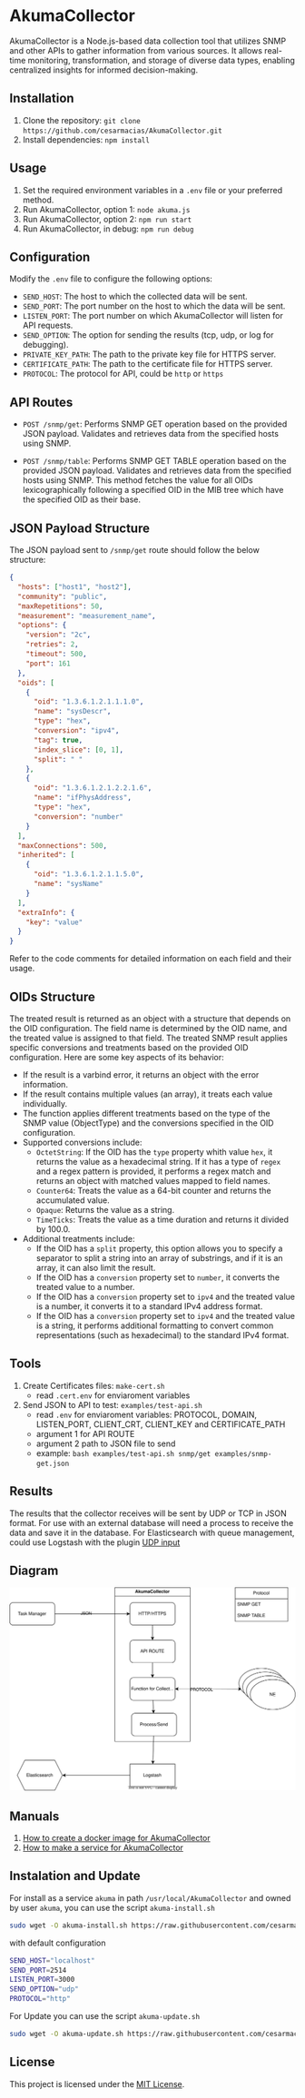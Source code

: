 # AkumaCollector

AkumaCollector is a Node.js-based data collection tool that utilizes SNMP and other APIs to gather information from various sources. It allows real-time monitoring, transformation, and storage of diverse data types, enabling centralized insights for informed decision-making.

## Installation

1. Clone the repository: `git clone https://github.com/cesarmacias/AkumaCollector.git`
2. Install dependencies: `npm install`

## Usage

1. Set the required environment variables in a `.env` file or your preferred method.
2. Run AkumaCollector, option 1: `node akuma.js`
3. Run AkumaCollector, option 2: `npm run start`
4. Run AkumaCollector, in debug: `npm run debug`

## Configuration

Modify the `.env` file to configure the following options:

- `SEND_HOST`: The host to which the collected data will be sent.
- `SEND_PORT`: The port number on the host to which the data will be sent.
- `LISTEN_PORT`: The port number on which AkumaCollector will listen for API requests.
- `SEND_OPTION`: The option for sending the results (tcp, udp, or log for debugging).
- `PRIVATE_KEY_PATH`: The path to the private key file for HTTPS server.
- `CERTIFICATE_PATH`: The path to the certificate file for HTTPS server.
- `PROTOCOL`: The protocol for API, could be `http` or `https`

## API Routes

- `POST /snmp/get`: Performs SNMP GET operation based on the provided JSON payload. Validates and retrieves data from the specified hosts using SNMP.

- `POST /snmp/table`: Performs SNMP GET TABLE operation based on the provided JSON payload. Validates and retrieves data from the specified hosts using SNMP. This method fetches the value for all OIDs lexicographically following a specified OID in the MIB tree which have the specified OID as their base.

## JSON Payload Structure

The JSON payload sent to `/snmp/get` route should follow the below structure:

```json
{
  "hosts": ["host1", "host2"],
  "community": "public",
  "maxRepetitions": 50,
  "measurement": "measurement_name",
  "options": {
    "version": "2c",
    "retries": 2,
    "timeout": 500,
    "port": 161
  },
  "oids": [
    {
      "oid": "1.3.6.1.2.1.1.1.0",
      "name": "sysDescr",
      "type": "hex",
      "conversion": "ipv4",
      "tag": true,
      "index_slice": [0, 1],
      "split": " "
    },
    {
      "oid": "1.3.6.1.2.1.2.2.1.6",
      "name": "ifPhysAddress",
      "type": "hex",
      "conversion": "number"
    }
  ],
  "maxConnections": 500,
  "inherited": [
    {
      "oid": "1.3.6.1.2.1.1.5.0",
      "name": "sysName"
    }
  ],
  "extraInfo": {
    "key": "value"
  }
}
```

Refer to the code comments for detailed information on each field and their usage.

## OIDs Structure

The treated result is returned as an object with a structure that depends on the OID configuration. The field name is determined by the OID name, and the treated value is assigned to that field.
The treated SNMP result applies specific conversions and treatments based on the provided OID configuration. Here are some key aspects of its behavior:

- If the result is a varbind error, it returns an object with the error information.
- If the result contains multiple values (an array), it treats each value individually.
- The function applies different treatments based on the type of the SNMP value (ObjectType) and the conversions specified in the OID configuration.
- Supported conversions include:
  - `OctetString`: If the OID has the `type`  property whith value `hex`, it returns the value as a hexadecimal string. If it has a type of `regex` and a regex pattern is provided, it performs a regex match and returns an object with matched values mapped to field names.
  - `Counter64`: Treats the value as a 64-bit counter and returns the accumulated value.
  - `Opaque`: Returns the value as a string.
  - `TimeTicks`: Treats the value as a time duration and returns it divided by 100.0.
- Additional treatments include:
  - If the OID has a `split` property, this option allows you to specify a separator to split a string into an array of substrings, and if it is an array, it can also limit the result.
  - If the OID has a `conversion` property set to `number`, it converts the treated value to a number.
  - If the OID has a `conversion` property set to `ipv4` and the treated value is a number, it converts it to a standard IPv4 address format.
  - If the OID has a `conversion` property set to `ipv4` and the treated value is a string, it performs additional formatting to convert common representations (such as hexadecimal) to the standard IPv4 format.

## Tools

1. Create Certificates files: `make-cert.sh`
   - read `.cert.env` for enviaroment variables
2. Send JSON to API to test: `examples/test-api.sh`
   - read `.env` for enviaroment variables: PROTOCOL, DOMAIN, LISTEN_PORT, CLIENT_CRT, CLIENT_KEY and CERTIFICATE_PATH
   - argument 1 for API ROUTE
   - argument 2 path to JSON file to send
   - example: `bash examples/test-api.sh snmp/get examples/snmp-get.json`

## Results

The results that the collector receives will be sent by UDP or TCP in JSON format. For use with an external database will need a process to receive the data and save it in the database. For Elasticsearch with queue management, could use Logstash with the plugin [UDP input](https://www.elastic.co/guide/en/logstash/current/plugins-inputs-udp.html)

## Diagram

![Arquitecture](akuma-collector.drawio.svg)

## Manuals

1. [How to create a docker image for AkumaCollector](docs/DOCKER.md)
2. [How to make a service for AkumaCollector](docs/service.md)

## Instalation and Update

For install as a service `akuma` in path `/usr/local/AkumaCollector` and owned by user `akuma`, you can use the script `akuma-install.sh`

```bash
sudo wget -O akuma-install.sh https://raw.githubusercontent.com/cesarmacias/AkumaCollector/main/akuma-install.sh && sudo bash akuma-install.sh && sudo rm akuma-install.sh
```

with default configuration

```bash
SEND_HOST="localhost"
SEND_PORT=2514
LISTEN_PORT=3000
SEND_OPTION="udp"
PROTOCOL="http"
```

For Update you can use the script `akuma-update.sh`

```bash
sudo wget -O akuma-update.sh https://raw.githubusercontent.com/cesarmacias/AkumaCollector/main/akuma-update.sh && sudo bash akuma-update.sh && sudo rm akuma-update.sh
```

## License

This project is licensed under the [MIT License](https://opensource.org/licenses/MIT).
